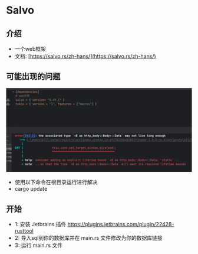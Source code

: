 # Salvo

## 介绍

- 一个web框架
- 文档: [https://salvo.rs/zh-hans/](https://salvo.rs/zh-hans/)

## 可能出现的问题

![](images/err1.png)

- 使用以下命令在根目录运行进行解决
- cargo update

## 开始

- 1: 安装 Jetbrains 插件 https://plugins.jetbrains.com/plugin/22428-rusttool
- 2: 导入sql到你的数据库并在 main.rs 文件修改为你的数据库链接
- 3: 运行 main.rs 文件

